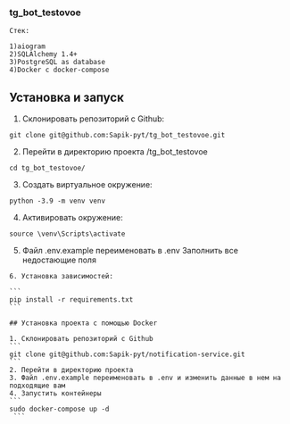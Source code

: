 ### tg_bot_testovoe
```
Стек:

1)aiogram
2)SQLAlchemy 1.4+
3)PostgreSQL as database
4)Docker с docker-compose
```

## Установка и запуск

1. Склонировать репозиторий с Github:

````
git clone git@github.com:Sapik-pyt/tg_bot_testovoe.git
````
2. Перейти в директорию проекта
/tg_bot_testovoe
````
cd tg_bot_testovoe/
````
3. Создать виртуальное окружение:

````
python -3.9 -m venv venv
````

4. Активировать окружение: 

````
source \venv\Scripts\activate
````
5. Файл .env.example переименовать в .env
   Заполнить все недостающие поля
````
6. Установка зависимостей:

```
pip install -r requirements.txt
```

## Установка проекта с помощью Docker

1. Склонировать репозиторий с Github
```
git clone git@github.com:Sapik-pyt/notification-service.git
```
2. Перейти в директорию проекта
3. Файл .env.example переименовать в .env и изменить данные в нем на подходящие вам 
4. Запустить контейнеры 
``` 
sudo docker-compose up -d
 ```

